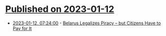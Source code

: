 # [Published on 2023-01-12](index.md)

* [2023-01-12, 07:24:00](https://soylentnews.org/article.pl?sid=23/01/11/1458227&from=rss) - [Belarus Legalizes Piracy – but Citizens Have to Pay for It](https://soylentnews.org/article.pl?sid=23/01/11/1458227&from=rss)
